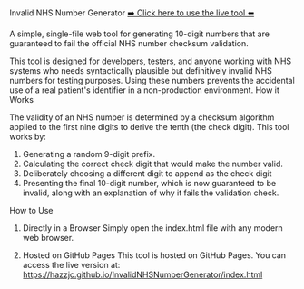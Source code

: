 Invalid NHS Number Generator
[➡️ Click here to use the live tool ⬅️](https://hazzjc.github.io/InvalidNHSNumberGenerator/index.html)

A simple, single-file web tool for generating 10-digit numbers that are guaranteed to fail the official NHS number checksum validation.

This tool is designed for developers, testers, and anyone working with NHS systems who needs syntactically plausible but definitively invalid NHS numbers for testing purposes. Using these numbers prevents the accidental use of a real patient's identifier in a non-production environment.
How it Works

The validity of an NHS number is determined by a checksum algorithm applied to the first nine digits to derive the tenth (the check digit). This tool works by:

1.  Generating a random 9-digit prefix.
2.   Calculating the correct check digit that would make the number valid.
3.   Deliberately choosing a different digit to append as the check digit
4.   Presenting the final 10-digit number, which is now guaranteed to be invalid, along with an explanation of why it fails the validation check.

How to Use
1. Directly in a Browser
Simply open the index.html file with any modern web browser.

2. Hosted on GitHub Pages
This tool is hosted on GitHub Pages. You can access the live version at:
https://hazzjc.github.io/InvalidNHSNumberGenerator/index.html
